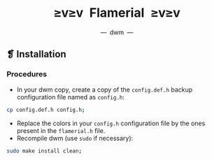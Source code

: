 <h1 align="center">≥v≥v&ensp;Flamerial&ensp;≥v≥v</h1>
<p align="center">—&ensp;dwm&ensp;—</p>

## ❡ Installation
### Procedures
- In your dwm copy, create a copy of the `config.def.h` backup configuration file named as `config.h`:
```zsh
cp config.def.h config.h;
```
- Replace the colors in your `config.h` configuration file by the ones present in the `flamerial.h` file.
- Recompile dwm (use `sudo` if necessary):
```zsh
sudo make install clean;
```
